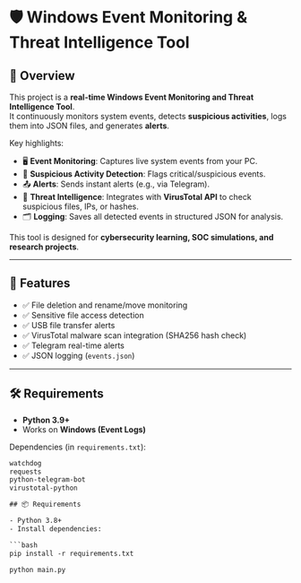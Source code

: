 # 🛡️ Windows Event Monitoring & Threat Intelligence Tool

## 📌 Overview
This project is a **real-time Windows Event Monitoring and Threat Intelligence Tool**.  
It continuously monitors system events, detects **suspicious activities**, logs them into JSON files, and generates **alerts**.  

Key highlights:  
- 🖥️ **Event Monitoring**: Captures live system events from your PC.  
- 🔎 **Suspicious Activity Detection**: Flags critical/suspicious events.  
- 📤 **Alerts**: Sends instant alerts (e.g., via Telegram).  
- 🧠 **Threat Intelligence**: Integrates with **VirusTotal API** to check suspicious files, IPs, or hashes.  
- 🗂️ **Logging**: Saves all detected events in structured JSON for analysis.  

This tool is designed for **cybersecurity learning, SOC simulations, and research projects**.

---

## 🚀 Features
- ✅ File deletion and rename/move monitoring
- ✅ Sensitive file access detection
- ✅ USB file transfer alerts
- ✅ VirusTotal malware scan integration (SHA256 hash check)
- ✅ Telegram real-time alerts
- ✅ JSON logging (`events.json`) 

---

## 🛠️ Requirements
- **Python 3.9+**  
- Works on **Windows (Event Logs)**  

Dependencies (in `requirements.txt`):
```txt
watchdog
requests
python-telegram-bot
virustotal-python

## 📦 Requirements

- Python 3.8+  
- Install dependencies:

```bash
pip install -r requirements.txt

python main.py
